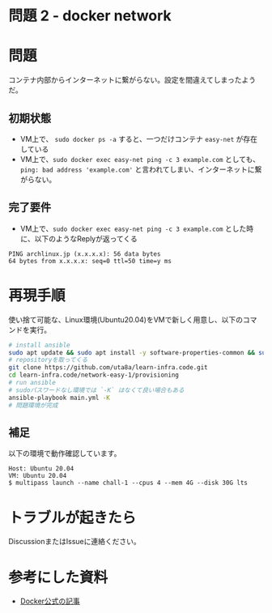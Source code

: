 # 問題 2 - docker network

# 問題

コンテナ内部からインターネットに繋がらない。設定を間違えてしまったようだ。

## 初期状態

- VM上で、 `sudo docker ps -a` すると、一つだけコンテナ `easy-net` が存在している
- VM上で、`sudo docker exec easy-net ping -c 3 example.com` としても、 `ping: bad address 'example.com'` と言われてしまい、インターネットに繋がらない。

## 完了要件

- VM上で、`sudo docker exec easy-net ping -c 3 example.com` とした時に、以下のようなReplyが返ってくる

```none
PING archlinux.jp (x.x.x.x): 56 data bytes
64 bytes from x.x.x.x: seq=0 ttl=50 time=y ms
```

# 再現手順


使い捨て可能な、Linux環境(Ubuntu20.04)をVMで新しく用意し、以下のコマンドを実行。

```sh
# install ansible
sudo apt update && sudo apt install -y software-properties-common && sudo apt-add-repository -y --update ppa:ansible/ansible && sudo apt install -y ansible git
# repositoryを取ってくる
git clone https://github.com/uta8a/learn-infra.code.git
cd learn-infra.code/network-easy-1/provisioning
# run ansible
# sudoパスワードなし環境では `-K` はなくて良い場合もある
ansible-playbook main.yml -K
# 問題環境が完成
```

## 補足

以下の環境で動作確認しています。

```none
Host: Ubuntu 20.04
VM: Ubuntu 20.04
$ multipass launch --name chall-1 --cpus 4 --mem 4G --disk 30G lts
```

# トラブルが起きたら

DiscussionまたはIssueに連絡ください。

# 参考にした資料

- [Docker公式の記事](https://docs.docker.com/network/none/)
